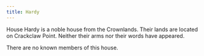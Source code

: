 ```yaml
---
title: Hardy
---
```


House Hardy is a noble house from the Crownlands. Their lands are located on Crackclaw Point. Neither their arms nor their words have appeared.

There are no known members of this house.


